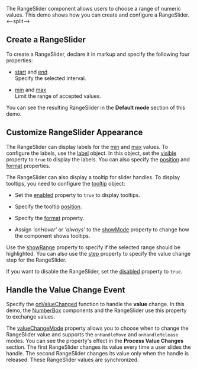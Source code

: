 The RangeSlider component allows users to choose a range of numeric values. This demo shows how you can create and configure a RangeSlider.
<--split-->

## Create a RangeSlider

To create a RangeSlider, declare it in markup and specify the following four properties:

- [start](/Documentation/ApiReference/UI_Components/dxRangeSlider/Configuration/#start) and [end](/Documentation/ApiReference/UI_Components/dxRangeSlider/Configuration/#end)    
Specify the selected interval.

- [min](/Documentation/ApiReference/UI_Components/dxRangeSlider/Configuration/#min) and [max](/Documentation/ApiReference/UI_Components/dxRangeSlider/Configuration/#max)    
Limit the range of accepted values.

You can see the resulting RangeSlider in the **Default mode** section of this demo.

## Customize RangeSlider Appearance

The RangeSlider can display labels for the [min](/Documentation/ApiReference/UI_Components/dxRangeSlider/Configuration/#min) and [max](/Documentation/ApiReference/UI_Components/dxRangeSlider/Configuration/#max) values. To configure the labels, use the [label](/Documentation/ApiReference/UI_Components/dxRangeSlider/Configuration/label/) object. In this object, set the [visible](/Documentation/ApiReference/UI_Components/dxRangeSlider/Configuration/label/#visible) property to `true` to display the labels. You can also specify the [position](/Documentation/ApiReference/UI_Components/dxRangeSlider/Configuration/label/#position) and [format](/Documentation/ApiReference/UI_Components/dxRangeSlider/Configuration/label/#format) properties.

The RangeSlider can also display a tooltip for slider handles. To display tooltips, you need to configure the [tooltip](/Documentation/ApiReference/UI_Components/dxRangeSlider/Configuration/tooltip/) object:

- Set the [enabled](/Documentation/ApiReference/UI_Components/dxRangeSlider/Configuration/tooltip/#enabled) property to `true` to display tooltips. 

- Specify the tooltip [position](/Documentation/ApiReference/UI_Components/dxRangeSlider/Configuration/tooltip/#position).

- Specify the [format](/Documentation/ApiReference/UI_Components/dxRangeSlider/Configuration/tooltip/#format) property.

- Assign *'onHover'* or *'always'* to the [showMode](/Documentation/ApiReference/UI_Components/dxRangeSlider/Configuration/tooltip/#showMode) property to change how the component shows tooltips.

Use the [showRange](/Documentation/ApiReference/UI_Components/dxRangeSlider/Configuration/#showRange) property to specify if the selected range should be highlighted. You can also use the [step](/Documentation/ApiReference/UI_Components/dxRangeSlider/Configuration/#step) property to specify the value change step for the RangeSlider.

If you want to disable the RangeSlider, set the [disabled](/Documentation/ApiReference/UI_Components/dxRangeSlider/Configuration/#disabled) property to `true`.

## Handle the Value Change Event

Specify the [onValueChanged](/Documentation/ApiReference/UI_Components/dxRangeSlider/Configuration/#onValueChanged) function to handle the **value** change. In this demo, the [NumberBox](/Documentation/ApiReference/UI_Components/dxNumberBox/) components and the RangeSlider use this property to exchange values.

The [valueChangeMode](/Documentation/ApiReference/UI_Components/dxRangeSlider/Configuration/#valueChangeMode) property allows you to choose when to change the RangeSlider value and supports the `onHandleMove` and `onHandleRelease` modes. You can see the property's effect in the **Process Value Changes** section. The first RangeSlider changes its value every time a user slides the handle. The second RangeSlider changes its value only when the handle is released. These RangeSlider values are synchronized.